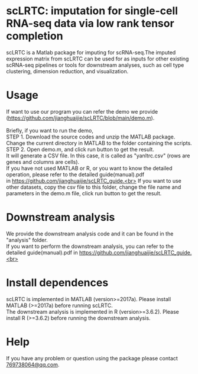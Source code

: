 # scLRTC: imputation for single-cell RNA-seq data via low rank tensor completion
scLRTC is a Matlab package for imputing for scRNA-seq.The imputed expression matrix from scLRTC can be used for as inputs for other existing scRNA-seq pipelines or tools for downstream analyses, such as cell type clustering, dimension reduction, and visualization.
# Usage
If want to use our program you can refer the demo we provide (https://github.com/jianghuaijie/scLRTC/blob/main/demo.m).<br>  
Briefly, if you want to run the demo,<br> 
STEP 1. Download the source codes and unzip the MATLAB package. Change the current directory in MATLAB to the folder containing the scripts.<br> 
STEP 2. Open demo.m, and click run button to get the result.<br> 
It will generate a CSV file. In this case, it is called as "yanltrc.csv" (rows are genes and columns are cells).<br> 
If you have not used MATLAB or R, or you want to know the detailed operation, please refer to the detailed guide(manual).pdf<br> 
in https://github.com/jianghuaijie/scLRTC_guide.<br>
If you want to use other datasets, copy the csv file to this folder, change the file name and parameters in the demo.m file, click run button to get the result.<br>
# Downstream analysis
We provide the downstream analysis code and it can be found in the "analysis" folder.<br>
If you want to perform the downstream analysis, you can refer to the detailed guide(manual).pdf in https://github.com/jianghuaijie/scLRTC_guide.<br>

# Install dependences
scLRTC is implemented in MATLAB (version>=2017a). Please install MATLAB (>=2017a) before running scLRTC.<br>
The downstream analysis is implemented in R (version>=3.6.2). Please install R (>=3.6.2) before running the downstream analysis.<br>
# Help
If you have any problem or question using the package please contact 769738064@qq.com.<br>
